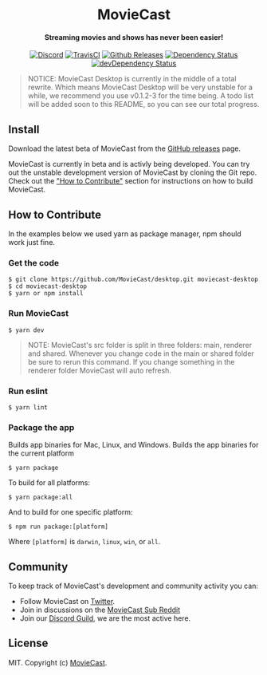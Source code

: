 <h1 align="center">MovieCast</h1>

<h4 align="center">Streaming movies and shows has never been easier!</h4>

<p align="center">
  <a href="https://discord.gg/bcSzx7M"><img src="https://img.shields.io/discord/183209512809922561.svg" alt="Discord"></a>
  <a href="https://travis-ci.org/MovieCast/desktop"><img src="https://img.shields.io/travis/MovieCast/desktop/master.svg" alt="TravisCI"></a>
  <a href="https://github.com/MovieCast/desktop/releases"><img src="https://img.shields.io/github/release/MovieCast/desktop.svg" alt="Github Releases"></a>
  <a href="https://david-dm.org/MovieCast/desktop"><img src="https://img.shields.io/david/MovieCast/desktop.svg" alt="Dependency Status"></a>
  <a href="https://david-dm.org/MovieCast/desktop?type=dev"><img src="https://img.shields.io/david/dev/MovieCast/desktop.svg" alt="devDependency Status"></a>
</p>

>NOTICE: MovieCast Desktop is currently in the middle of a total rewrite. Which means MovieCast Desktop will be very unstable for a while, we recommend you use v0.1.2-3 for the time being. A todo list will be added soon to this README, so you can see our total progress.

## Install

Download the latest beta of MovieCast from the
[GitHub releases](https://github.com/webtorrent/webtorrent-desktop/releases) page.

MovieCast is currently in beta and is activly being developed. You can try out the unstable development version of MovieCast by cloning the Git repo. Check out the ["How to Contribute"](#how-to-contribute) section for instructions on how to build MovieCast.

## How to Contribute

In the examples below we used yarn as package manager, npm should work just fine.

### Get the code

```
$ git clone https://github.com/MovieCast/desktop.git moviecast-desktop
$ cd moviecast-desktop
$ yarn or npm install
```

### Run MovieCast

```
$ yarn dev
```
>NOTE: MovieCast's src folder is split in three folders: main, renderer and shared.
Whenever you change code in the main or shared folder be sure to rerun this command.
If you change something in the renderer folder MovieCast will auto refresh.

### Run eslint

```
$ yarn lint
```

### Package the app

Builds app binaries for Mac, Linux, and Windows.
Builds the app binaries for the current platform

```
$ yarn package
```

To build for all platforms:

```
$ yarn package:all
```

And to build for one specific platform:

```
$ npm run package:[platform]
```

Where `[platform]` is `darwin`, `linux`, `win`, or `all`.

## Community

To keep track of MovieCast's development and community activity you can:

* Follow MovieCast on [Twitter](https://twitter.com/MovieCastNews).
* Join in discussions on the [MovieCast Sub Reddit](https://reddit.com/r/MovieCast/)
* Join our [Discord Guild](https://discord.gg/bcSzx7M), we are the most active here.

## License

MIT. Copyright (c) [MovieCast](https://moviecast.xyz).
